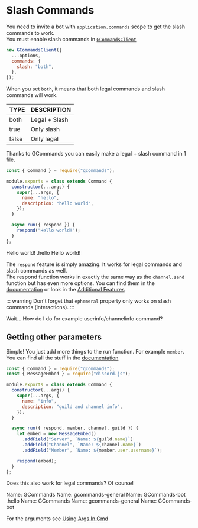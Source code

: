 # Slash Commands

You need to invite a bot with `application.commands` scope to get the slash commands to work.  
You must enable slash commands in [`GCommandsClient`](https://gcommands.js.org/docs/#/docs/main/dev/typedef/GCommandsOptionsCommandsSlash)

```js
new GCommandsClient({
  ...options,
  commands: {
    slash: "both",
  },
});
```

When you set `both`, it means that both legal commands and slash commands will work.

| TYPE  | DESCRIPTION   |
| ----- | ------------- |
| both  | Legal + Slash |
| true  | Only slash    |
| false | Only legal    |

Thanks to GCommands you can easily make a legal + slash command in 1 file.

```js
const { Command } = require("gcommands");

module.exports = class extends Command {
  constructor(...args) {
    super(...args, {
      name: "hello",
      description: "hello world",
    });
  }

  async run({ respond }) {
    respond("Hello world!");
  }
};
```

<div is="dis-messages">
    <dis-messages>
        <dis-message profile="gcommands">
            <template #interactions>
                <discord-interaction profile="hyro" :command="true">hello</discord-interaction>
            </template>
            Hello world!
        </dis-message>
    </dis-messages>
    <dis-messages>
        <dis-message profile="izboxo">
            .hello
        </dis-message>
        <dis-message profile="gcommands">
            Hello world!
        </dis-message>
    </dis-messages>
</div>

The `respond` feature is simply amazing. It works for legal commands and slash commands as well.  
The respond function works in exactly the same way as the `channel.send` function but has even more options. You can find them in the [documentation](https://gcommands.js.org/docs/#/docs/main/dev/typedef/GPayloadOptions) or look in the [Additional Features](./beginner/additionalfeatures.md)

::: warning
Don't forget that `ephemeral` property only works on slash commands (interactions).
:::

Wait... How do I do for example userinfo/channelinfo command?

## Getting other parameters

Simple! You just add more things to the run function. For example `member`.  
You can find all the stuff in the [documentation](https://gcommands.js.org/docs/#/docs/main/dev/typedef/CommandRunOptions)

```js
const { Command } = require("gcommands");
const { MessageEmbed } = require("discord.js");

module.exports = class extends Command {
  constructor(...args) {
    super(...args, {
      name: "info",
      description: "guild and channel info",
    });
  }

  async run({ respond, member, channel, guild }) {
    let embed = new MessageEmbed()
      .addField("Server", `Name: ${guild.name}`)
      .addField("Channel", `Name: ${channel.name}`)
      .addField("Member", `Name: ${member.user.username}`);

    respond(embed);
  }
};
```

Does this also work for legal commands? Of course!

<div is="dis-messages">
    <dis-messages>
        <dis-message profile="gcommands">
            <template #interactions>
                <discord-interaction profile="hyro" :command="true">info</discord-interaction>
            </template>
            <discord-embed slot="embeds">
                <embed-fields slot="fields">
                    <embed-field title="Server">
                        Name: GCommands
                    </embed-field>
                    <embed-field title="Channel">
                        Name: gcommands-general
                    </embed-field>
                    <embed-field title="Member">
                        Name: GCommands-bot
                    </embed-field>
                </embed-fields>
            </discord-embed>
        </dis-message>
    </dis-messages>
    <dis-messages>
        <dis-message profile="izboxo">
            .hello
        </dis-message>
        <dis-message profile="gcommands">
            <discord-embed slot="embeds">
                <embed-fields slot="fields">
                    <embed-field title="Server">
                        Name: GCommands
                    </embed-field>
                    <embed-field title="Channel">
                        Name: gcommands-general
                    </embed-field>
                    <embed-field title="Member">
                        Name: GCommands-bot
                    </embed-field>
                </embed-fields>
            </discord-embed>
        </dis-message>
    </dis-messages>
</div>

For the arguments see [Using Args In Cmd](../arguments/usingargsincmd.md)
